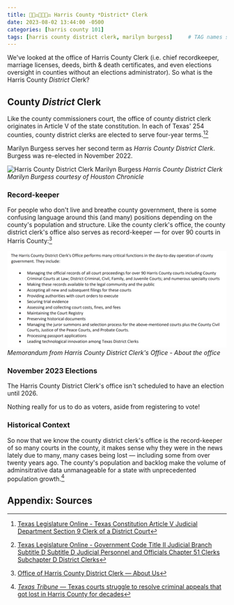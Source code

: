 ```yaml
---
title: 👩🏻‍⚖️📑👨🏾‍⚖️ Harris County *District* Clerk
date: 2023-08-02 13:44:00 -0500
categories: [harris county 101]
tags: [harris county district clerk, marilyn burgess]     # TAG names should always be lowercase
---
```


We've looked at the office of Harris County Clerk (i.e. chief recordkeeper, marriage licenses, deeds, birth & death certificates, and even elections oversight in counties without an elections administrator). So what is the Harris County *District* Clerk?

## County *District* Clerk

Like the county commissioners court, the office of county district clerk originates in Article V of the state constitution. In each of Texas' 254 counties, county district clerks are elected to serve four-year terms.[^1][^2]

Marilyn Burgess serves her second term as *Harris County District Clerk*. Burgess was re-elected in November 2022.

![Harris County District Clerk Marilyn Burgess](https://s.hdnux.com/photos/01/23/70/07/21987781/4/2300x0.jpg)
_Harris County District Clerk Marilyn Burgess courtesy of Houston Chronicle_

### Record-keeper

For people who don't live and breathe county government, there is some confusing language around this (and many) positions depending on the county's population and structure. Like the county clerk's office, the county district clerk's office also serves as record-keeper — for over 90 courts in Harris County:[^3]

![Memorandum from Harris County District Clerk's Office - About the office](/assets/img/hc_dco.png)
_Memorandum from Harris County District Clerk's Office - About the office_

### November 2023 Elections

The Harris County District Clerk's office isn't scheduled to have an election until 2026.

Nothing really for us to do as voters, aside from registering to vote!

### Historical Context

So now that we know the county district clerk's office is the record-keeper of so many courts in the county, it makes sense why they were in the news lately due to many, many cases being lost — including some from over twenty years ago. The county's population and backlog make the volume of adminsitrative data unmanageable for a state with unprecedented population growth.[^4]

## Appendix: Sources

[^1]: <a href="https://statutes.capitol.texas.gov/Docs/CN/htm/CN.5.htm" target="_blank">Texas Legislature Online - Texas Constitution Article V Judicial Department Section 9 Clerk of a District Court</a>
[^2]: <a href="https://statutes.capitol.texas.gov/Docs/GV/htm/GV.51.htm#51.301" target="_blank">Texas Legislature Online - Government Code Title II Judicial Branch Subtitle D Subtitle D Judicial Personnel and Officials Chapter 51 Clerks Subchapter D District Clerks</a>
[^3]: <a href="https://www.hcdistrictclerk.com/Common/About/About_us.aspx" target="_blank">Office of Harris County District Clerk — About Us</a>
[^4]: <a href="https://www.texastribune.org/2023/07/06/lost-criminal-appeals-houston/" target="_blank">*Texas Tribune* — Texas courts struggle to resolve criminal appeals that got lost in Harris County for decades</a>
